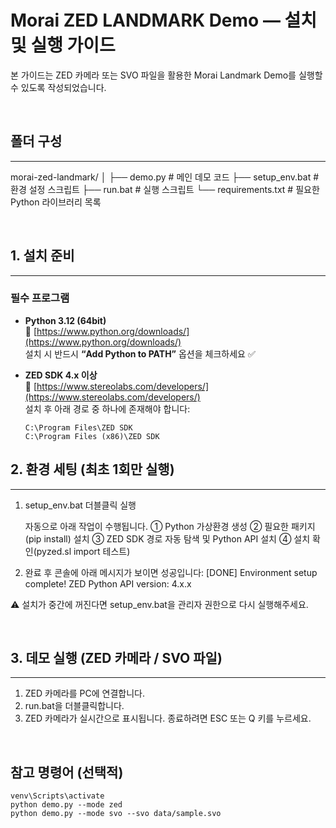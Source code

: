 # Morai ZED LANDMARK Demo — 설치 및 실행 가이드

본 가이드는 ZED 카메라 또는 SVO 파일을 활용한 Morai Landmark Demo를 실행할 수 있도록 작성되었습니다.

<br />

## 폴더 구성

-----------------
morai-zed-landmark/
│
├── demo.py              # 메인 데모 코드
├── setup_env.bat        # 환경 설정 스크립트
├── run.bat              # 실행 스크립트
└── requirements.txt     # 필요한 Python 라이브러리 목록

<br />

## 1. 설치 준비

-----------------

### 필수 프로그램
- **Python 3.12 (64bit)**  
  🔗 [https://www.python.org/downloads/](https://www.python.org/downloads/)  
  설치 시 반드시 **“Add Python to PATH”** 옵션을 체크하세요 ✅

- **ZED SDK 4.x 이상**  
  🔗 [https://www.stereolabs.com/developers/](https://www.stereolabs.com/developers/)  
  설치 후 아래 경로 중 하나에 존재해야 합니다:
    ```
    C:\Program Files\ZED SDK
    C:\Program Files (x86)\ZED SDK
    ```

## 2. 환경 세팅 (최초 1회만 실행)

-----------------
1. setup_env.bat 더블클릭 실행

   자동으로 아래 작업이 수행됩니다.
   ① Python 가상환경 생성
   ② 필요한 패키지(pip install) 설치
   ③ ZED SDK 경로 자동 탐색 및 Python API 설치
   ④ 설치 확인(pyzed.sl import 테스트)

2. 완료 후 콘솔에 아래 메시지가 보이면 성공입니다:
   [DONE] Environment setup complete!
   ZED Python API version: 4.x.x

⚠️ 설치가 중간에 꺼진다면
   setup_env.bat을 관리자 권한으로 다시 실행해주세요.

<br />

## 3. 데모 실행 (ZED 카메라 / SVO 파일)

-----------------
1. ZED 카메라를 PC에 연결합니다.
2. run.bat을 더블클릭합니다.
3. ZED 카메라가 실시간으로 표시됩니다.
   종료하려면 ESC 또는 Q 키를 누르세요.

<br />

참고 명령어 (선택적)
-----------------
```
venv\Scripts\activate 
python demo.py --mode zed
python demo.py --mode svo --svo data/sample.svo
```

